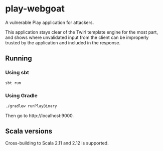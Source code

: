 # play-webgoat

A vulnerable Play application for attackers.

This application stays clear of the Twirl template engine for the most part, and shows where unvalidated input from the client can be improperly trusted by the application and included in the response.

## Running

### Using sbt

```bash
sbt run
```

### Using Gradle

```bash
./gradlew runPlayBinary
```

Then go to http://localhost:9000.

## Scala versions

Cross-building to Scala 2.11 and 2.12 is supported.
